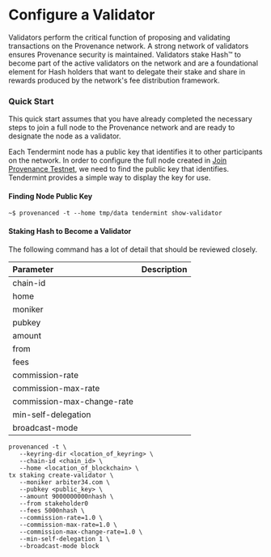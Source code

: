 # Configure a Validator

Validators perform the critical function of proposing and validating transactions on the Provenance network. A strong network of validators ensures Provenance security is maintained. Validators stake Hash™ to become part of the active validators on the network and are a foundational element for Hash holders that want to delegate their stake and share in rewards produced by the network's fee distribution framework. 

### Quick Start

This quick start assumes that you have already completed the necessary steps to join a full node to the Provenance network and are ready to designate the node as a validator. 

Each Tendermint node has a public key that identifies it to other participants on the network. In order to configure the full node created in [Join Provenance Testnet](join-provenance-testnet.md), we need to find the public key that identifies. Tendermint provides a simple way to display the key for use.

#### Finding Node Public Key

```text
~$ provenanced -t --home tmp/data tendermint show-validator
```

#### Staking Hash to Become a Validator

The following command has a lot of detail that should be reviewed closely. 

| Parameter | Description |
| :--- | :--- |
| chain-id |  |
| home |  |
| moniker |  |
| pubkey |  |
| amount |  |
| from |  |
| fees |  |
| commission-rate |  |
| commission-max-rate |  |
| commission-max-change-rate |  |
| min-self-delegation |  |
| broadcast-mode |  |

```text
provenanced -t \
   --keyring-dir <location_of_keyring> \
   --chain-id <chain_id> \
   --home <location_of_blockchain> \
tx staking create-validator \
   --moniker arbiter34.com \
   --pubkey <public_key> \
   --amount 9000000000nhash \
   --from stakeholder0 
   --fees 5000nhash \
   --commission-rate=1.0 \
   --commission-max-rate=1.0 \
   --commission-max-change-rate=1.0 \
   --min-self-delegation 1 \
   --broadcast-mode block
```



